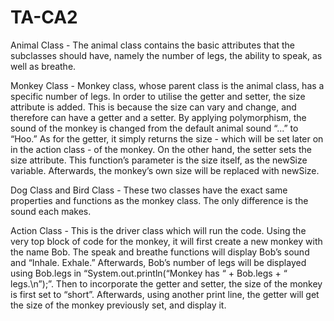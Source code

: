 # TA-CA2

Animal Class -
The animal class contains the basic attributes that the subclasses should have, namely the number of legs, the ability to speak, as well as breathe.

Monkey Class -
Monkey class, whose parent class is the animal class, has a specific number of legs. In order to utilise the getter and setter, the size attribute is added. This is because the size can vary and change, and therefore can have a getter and a setter. By applying polymorphism, the sound of the monkey is changed from the default animal sound “...” to “Hoo.” As for the getter, it simply returns the size - which will be set later on in the action class - of the monkey. On the other hand, the setter sets the size attribute. This function’s parameter is the size itself, as the newSize variable. Afterwards, the monkey’s own size will be replaced with newSize.

Dog Class and Bird Class - 
These two classes have the exact same properties and functions as the monkey class. The only difference is the sound each makes.

Action Class - 
This is the driver class which will run the code. Using the very top block of code for the monkey, it will first create a new monkey with the name Bob. The speak and breathe functions will display Bob’s sound and “Inhale. Exhale.” Afterwards, Bob’s number of legs will be displayed using Bob.legs in “System.out.println(“Monkey has “ + Bob.legs + “ legs.\n”);”. Then to incorporate the getter and setter, the size of the monkey is first set to “short”. Afterwards, using another print line, the getter will get the size of the monkey previously set, and display it.
